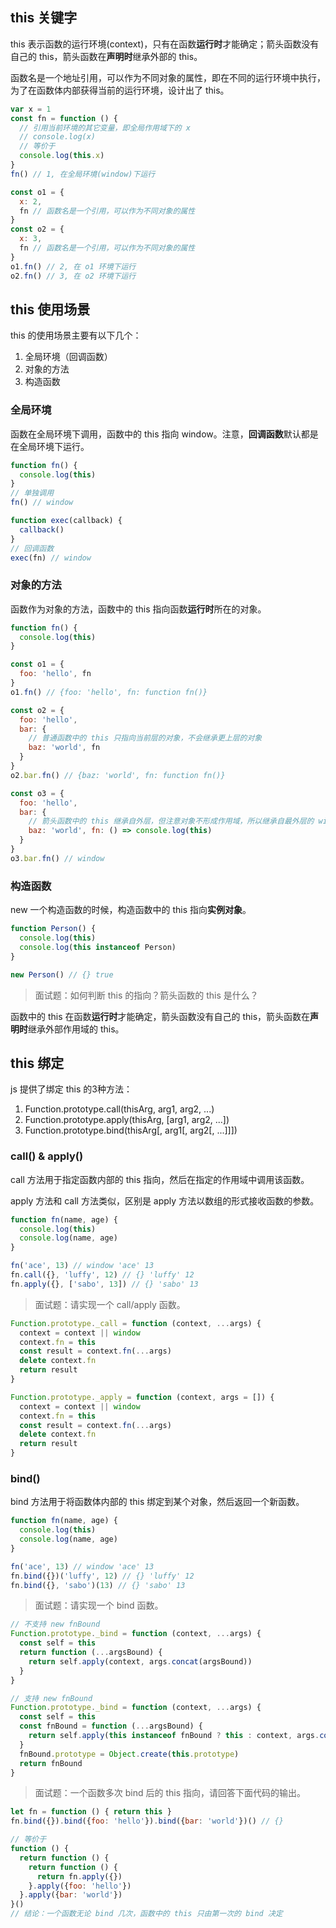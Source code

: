 ## this 关键字

this 表示函数的运行环境(context)，只有在函数**运行时**才能确定；箭头函数没有自己的 this，箭头函数在**声明时**继承外部的 this。

函数名是一个地址引用，可以作为不同对象的属性，即在不同的运行环境中执行，为了在函数体内部获得当前的运行环境，设计出了 this。

```js
var x = 1
const fn = function () {
  // 引用当前环境的其它变量，即全局作用域下的 x
  // console.log(x)
  // 等价于
  console.log(this.x)
}
fn() // 1, 在全局环境(window)下运行

const o1 = {
  x: 2,
  fn // 函数名是一个引用，可以作为不同对象的属性
}
const o2 = {
  x: 3,
  fn // 函数名是一个引用，可以作为不同对象的属性
}
o1.fn() // 2, 在 o1 环境下运行
o2.fn() // 3, 在 o2 环境下运行
```

## this 使用场景

this 的使用场景主要有以下几个：

1. 全局环境（回调函数）
2. 对象的方法
3. 构造函数

### 全局环境

函数在全局环境下调用，函数中的 this 指向 window。注意，**回调函数**默认都是在全局环境下运行。

```js
function fn() {
  console.log(this)
}
// 单独调用
fn() // window

function exec(callback) {
  callback()
}
// 回调函数
exec(fn) // window
```

### 对象的方法

函数作为对象的方法，函数中的 this 指向函数**运行时**所在的对象。

```js
function fn() {
  console.log(this)
}

const o1 = {
  foo: 'hello', fn
}
o1.fn() // {foo: 'hello', fn: function fn()}

const o2 = {
  foo: 'hello',
  bar: {
    // 普通函数中的 this 只指向当前层的对象，不会继承更上层的对象
    baz: 'world', fn
  }
}
o2.bar.fn() // {baz: 'world', fn: function fn()}

const o3 = {
  foo: 'hello',
  bar: {
    // 箭头函数中的 this 继承自外层，但注意对象不形成作用域，所以继承自最外层的 window
    baz: 'world', fn: () => console.log(this)
  }
}
o3.bar.fn() // window
```

### 构造函数

new 一个构造函数的时候，构造函数中的 this 指向**实例对象**。

```js
function Person() {
  console.log(this)
  console.log(this instanceof Person)
}

new Person() // {} true
```

> 面试题：如何判断 this 的指向？箭头函数的 this 是什么？

函数中的 this 在函数**运行时**才能确定，箭头函数没有自己的 this，箭头函数在**声明时**继承外部作用域的 this。

## this 绑定

js 提供了绑定 this 的3种方法：

1. Function.prototype.call(thisArg, arg1, arg2, ...)
2. Function.prototype.apply(thisArg, [arg1, arg2, ...])
3. Function.prototype.bind(thisArg[, arg1[, arg2[, ...]]])

### call() & apply()

call 方法用于指定函数内部的 this 指向，然后在指定的作用域中调用该函数。

apply 方法和 call 方法类似，区别是 apply 方法以数组的形式接收函数的参数。

```js
function fn(name, age) {
  console.log(this)
  console.log(name, age)
}

fn('ace', 13) // window 'ace' 13
fn.call({}, 'luffy', 12) // {} 'luffy' 12
fn.apply({}, ['sabo', 13]) // {} 'sabo' 13
```

> 面试题：请实现一个 call/apply 函数。

```js
Function.prototype._call = function (context, ...args) {
  context = context || window
  context.fn = this
  const result = context.fn(...args)
  delete context.fn
  return result
}

Function.prototype._apply = function (context, args = []) {
  context = context || window
  context.fn = this
  const result = context.fn(...args)
  delete context.fn
  return result
}
```

### bind()

bind 方法用于将函数体内部的 this 绑定到某个对象，然后返回一个新函数。

```js
function fn(name, age) {
  console.log(this)
  console.log(name, age)
}

fn('ace', 13) // window 'ace' 13
fn.bind({})('luffy', 12) // {} 'luffy' 12
fn.bind({}, 'sabo')(13) // {} 'sabo' 13
```

> 面试题：请实现一个 bind 函数。

```js
// 不支持 new fnBound
Function.prototype._bind = function (context, ...args) {
  const self = this
  return function (...argsBound) {
    return self.apply(context, args.concat(argsBound))
  }
}

// 支持 new fnBound
Function.prototype._bind = function (context, ...args) {
  const self = this
  const fnBound = function (...argsBound) {
    return self.apply(this instanceof fnBound ? this : context, args.concat(argsBound))
  }
  fnBound.prototype = Object.create(this.prototype)
  return fnBound
}
```

> 面试题：一个函数多次 bind 后的 this 指向，请回答下面代码的输出。

```js
let fn = function () { return this }
fn.bind({}).bind({foo: 'hello'}).bind({bar: 'world'})() // {}

// 等价于
function () {
  return function () {
    return function () {
      return fn.apply({})
    }.apply({foo: 'hello'})
  }.apply({bar: 'world'})
}()
// 结论：一个函数无论 bind 几次，函数中的 this 只由第一次的 bind 决定
```